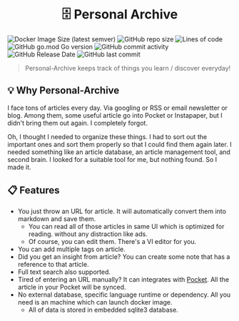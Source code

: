<h1 align="center">🗄 Personal Archive</h1>

![Docker Image Size (latest semver)](https://img.shields.io/docker/image-size/lastiverse/personal-archive)
![GitHub repo size](https://img.shields.io/github/repo-size/Jaeyo/personal-archive)
![Lines of code](https://img.shields.io/tokei/lines/github/Jaeyo/personal-archive)
![GitHub go.mod Go version](https://img.shields.io/github/go-mod/go-version/Jaeyo/personal-archive)
![GitHub commit activity](https://img.shields.io/github/commit-activity/m/jaeyo/personal-archive)
![GitHub Release Date](https://img.shields.io/github/release-date/jaeyo/personal-archive)
![GitHub last commit](https://img.shields.io/github/last-commit/jaeyo/personal-archive)

> Personal-Archive keeps track of things you learn / discover everyday!

## 💡 Why Personal-Archive

I face tons of articles every day. Via googling or RSS or email newsletter or blog. Among them, some useful article go into Pocket or Instapaper, but I didn't bring them out again. I completely forgot.

Oh, I thought I needed to organize these things. I had to sort out the important ones and sort them properly so that I could find them again later. I needed something like an article database, an article management tool, and second brain. I looked for a suitable tool for me, but nothing found. So I made it.

## 📋 Features
- You just throw an URL for article. It will automatically convert them into markdown and save them.
  - You can read all of those articles in same UI which is optimized for reading. without any distraction like ads.
  - Of course, you can edit them. There's a VI editor for you.
- You can add multiple tags on article.
- Did you get an insight from article? You can create some note that has a reference to that article.
- Full text search also supported.
- Tired of entering an URL manually? It can integrates with [Pocket](https://getpocket.com/). All the article in your Pocket will be synced.
- No external database, specific language runtime or dependency. All you need is an machine which can launch docker image. 
  - All of data is stored in embedded sqlite3 database. 
